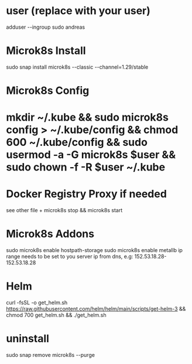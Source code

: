 # user (replace with your user)
adduser --ingroup sudo andreas

# Microk8s Install
sudo snap install microk8s --classic --channel=1.29/stable

# Microk8s Config
# mkdir ~/.kube && sudo microk8s config > ~/.kube/config && chmod 600 ~/.kube/config && sudo usermod -a -G microk8s $user && sudo chown -f -R $user ~/.kube

# Docker Registry Proxy if needed
see other file + microk8s stop && microk8s start

# Microk8s Addons
sudo microk8s enable hostpath-storage
sudo microk8s enable metallb 
ip range needs to be set to you server ip from dns, e.g: 152.53.18.28-152.53.18.28

# Helm
curl -fsSL -o get_helm.sh https://raw.githubusercontent.com/helm/helm/main/scripts/get-helm-3 && chmod 700 get_helm.sh && ./get_helm.sh

# uninstall
sudo snap remove microk8s --purge